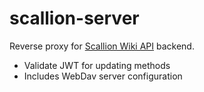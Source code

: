 # scallion-server

Reverse proxy for [Scallion Wiki API](https://github.com/mumez/scallion-wiki-api) backend.

- Validate JWT for updating methods
- Includes WebDav server configuration
